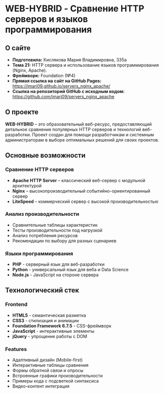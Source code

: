 # WEB-HYBRID - Сравнение HTTP серверов и языков программирования

## О сайте

- **Подготовила:** Кислякова Мария Владимировна, 335а
- **Тема 21:** HTTP сервера и использование языков программирования (Nginx, Apache).
- **Фреймворк:** Foundation (№4)
- **Прямая ссылка на сайт на GitHub Pages:** https://imari09.github.io/servers_nginx_apache/
- **Ссылка на репозиторий GitHub с исходным кодом:** https://github.com/imari09/servers_nginx_apache

## О проекте

**WEB-HYBRID** – это образовательный веб-ресурс, предоставляющий детальное сравнение популярных HTTP серверов и технологий веб-разработки. Проект создан для помощи разработчикам и системным администраторам в выборе оптимальных решений для своих проектов.

## Основные возможности

### Сравнение HTTP серверов
- **Apache HTTP Server** – классический веб-сервер с модульной архитектурой
- **Nginx** – высокопроизводительный событийно-ориентированный сервер
- **LiteSpeed** – коммерческий сервер с высокой производительностью

### Анализ производительности
- Сравнительные таблицы характеристик
- Тесты производительности под нагрузкой
- Анализ потребления ресурсов
- Рекомендации по выбору для разных сценариев

### Языки программирования
- **PHP** - серверный язык для веб-разработки
- **Python** - универсальный язык для веба и Data Science
- **Node.js** - JavaScript на стороне сервера

## Технологический стек

### Frontend
- **HTML5** - семантическая разметка
- **CSS3** - стилизация и анимации
- **Foundation Framework 6.7.5** - CSS-фреймворк
- **JavaScript** - интерактивные элементы
- **jQuery** - упрощение работы с DOM

### Features
- Адаптивный дизайн (Mobile-first)
- Интерактивные таблицы сравнения
- Формы обратной связи и опросы
- Встроенные графики производительности
- Примеры кода с подсветкой синтаксиса
- Видео-контент интеграция
